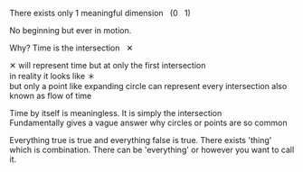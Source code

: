 There exists only 1 meaningful dimension &nbsp; (0 &nbsp; 1)

No beginning but ever in motion.

Why? Time is the intersection  &nbsp; ✕

✕ will represent time but at only the first intersection    
in reality it looks like ＊    
but only a point like expanding circle can represent every intersection also known as flow of time     

Time by itself is meaningless. It is simply the intersection    
Fundamentally gives a vague answer why circles or points are so common

Everything true is true and everything false is true.
There exists 'thing' which is combination.
There can be 'everything' or however you want to call it.
